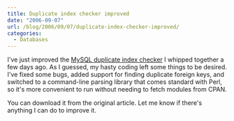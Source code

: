 ```yaml
---
title: Duplicate index checker improved
date: "2006-09-07"
url: /blog/2006/09/07/duplicate-index-checker-improved/
categories:
  - Databases
---
```

I've just improved the [MySQL duplicate index checker][1] I whipped together a few days ago. As I guessed, my hasty coding left some things to be desired. I've fixed some bugs, added support for finding duplicate foreign keys, and switched to a command-line parsing library that comes standard with Perl, so it's more convenient to run without needing to fetch modules from CPAN.

You can download it from the original article. Let me know if there's anything I can do to improve it.

 [1]: /blog/2006/08/28/how-to-find-duplicate-and-redundant-indexes-in-mysql/
